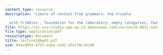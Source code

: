 ```yaml
---
content_type: resource
description: 'Limits of context-free grammars: the trouble

  with tribbles , foundation for the laboratory: empty categories, feature-based grammars/parsing.'
file: https://ol-ocw-studio-app-qa.s3.amazonaws.com/courses/6-863j-natural-language-and-the-computer-representation-of-knowledge-spring-2003/84ac0855d75fea5acad2afe730cc6c90_lecture10bw03.pdf
file_type: application/pdf
resourcetype: Document
title: lecture10bw03.pdf
uid: 84ac0855-d75f-ea5a-cad2-afe730cc6c90
---
```

